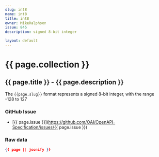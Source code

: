 ```yaml
---
slug: int8
name: int8
title: int8
owner: MikeRalphson
issue: 845
description: signed 8-bit integer

layout: default
---
```


# {{ page.collection }}

## {{ page.title }} - {{ page.description }}

The `{{page.slug}}` format represents a signed 8-bit integer, with the range -128 to 127

### GitHub Issue

* [{{ page.issue }}](https://github.com/OAI/OpenAPI-Specification/issues/{{ page.issue }})

### Raw data

```json
{{ page || jsonify }}
```
